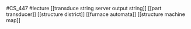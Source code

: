 #CS_447
#lecture
[[transduce string server output string]]
[[part transducer]]
[[structure district]]
[[furnace automata]]
[[structure machine map]]
